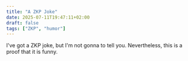 ```yaml
---
title: "A ZKP Joke"
date: 2025-07-11T19:47:11+02:00
draft: false
tags: ["ZKP", "humor"]
---
```


I've got a ZKP joke, but I'm not gonna to tell you.  Nevertheless, this is a proof that it is funny.

